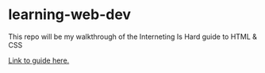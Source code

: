 # learning-web-dev
This repo will be my walkthrough of the Interneting Is Hard guide to HTML &amp; CSS

[Link to guide here.](https://www.internetingishard.com/html-and-css/)
